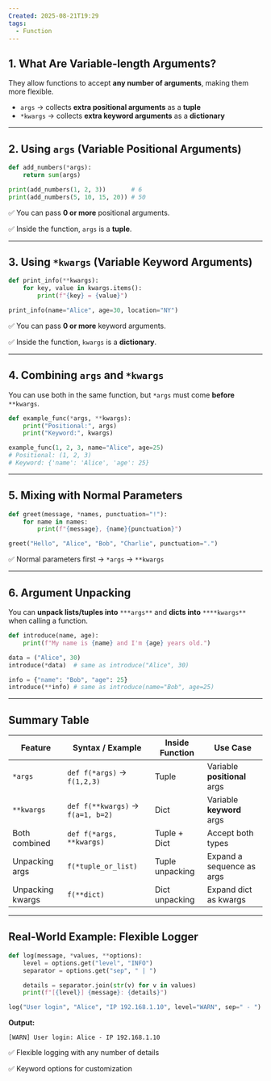 ```yaml
---
Created: 2025-08-21T19:29
tags:
  - Function
---
```

## 1. What Are Variable-length Arguments?

They allow functions to accept **any number of arguments**, making them more flexible.

- `args` → collects **extra positional arguments** as a **tuple**
- `*kwargs` → collects **extra keyword arguments** as a **dictionary**

---

## 2. Using `args` (Variable Positional Arguments)

```Python
def add_numbers(*args):
    return sum(args)

print(add_numbers(1, 2, 3))       # 6
print(add_numbers(5, 10, 15, 20)) # 50
```

✅ You can pass **0 or more** positional arguments.

✅ Inside the function, `args` is a **tuple**.

---

## 3. Using `*kwargs` (Variable Keyword Arguments)

```Python
def print_info(**kwargs):
    for key, value in kwargs.items():
        print(f"{key} = {value}")

print_info(name="Alice", age=30, location="NY")
```

✅ You can pass **0 or more** keyword arguments.

✅ Inside the function, `kwargs` is a **dictionary**.

---

## 4. Combining `args` and `*kwargs`

You can use both in the same function, but `*args` must come **before** `**kwargs`.

```Python
def example_func(*args, **kwargs):
    print("Positional:", args)
    print("Keyword:", kwargs)

example_func(1, 2, 3, name="Alice", age=25)
# Positional: (1, 2, 3)
# Keyword: {'name': 'Alice', 'age': 25}
```

---

## 5. Mixing with Normal Parameters

```Python
def greet(message, *names, punctuation="!"):
    for name in names:
        print(f"{message}, {name}{punctuation}")

greet("Hello", "Alice", "Bob", "Charlie", punctuation=".")
```

✅ Normal parameters first → `*args` → `**kwargs`

---

## 6. Argument Unpacking

You can **unpack lists/tuples into** `***args**` and **dicts into** `****kwargs**` when calling a function.

```Python
def introduce(name, age):
    print(f"My name is {name} and I'm {age} years old.")

data = ("Alice", 30)
introduce(*data)  # same as introduce("Alice", 30)

info = {"name": "Bob", "age": 25}
introduce(**info) # same as introduce(name="Bob", age=25)
```

---

## Summary Table

|Feature|Syntax / Example|Inside Function|Use Case|
|---|---|---|---|
|`*args`|`def f(*args)` → `f(1,2,3)`|Tuple|Variable **positional** args|
|`**kwargs`|`def f(**kwargs)` → `f(a=1, b=2)`|Dict|Variable **keyword** args|
|Both combined|`def f(*args, **kwargs)`|Tuple + Dict|Accept both types|
|Unpacking args|`f(*tuple_or_list)`|Tuple unpacking|Expand a sequence as args|
|Unpacking kwargs|`f(**dict)`|Dict unpacking|Expand dict as kwargs|

---

## Real-World Example: Flexible Logger

```Python
def log(message, *values, **options):
    level = options.get("level", "INFO")
    separator = options.get("sep", " | ")

    details = separator.join(str(v) for v in values)
    print(f"[{level}] {message}: {details}")

log("User login", "Alice", "IP 192.168.1.10", level="WARN", sep=" - ")
```

**Output:**

```Plain
[WARN] User login: Alice - IP 192.168.1.10
```

✅ Flexible logging with any number of details

✅ Keyword options for customization
